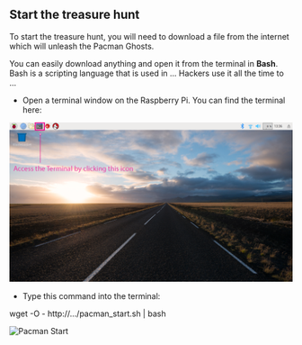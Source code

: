 ## Start the treasure hunt

To start the treasure hunt, you will need to download a file from the internet which will unleash the Pacman Ghosts.

You can easily download anything and open it from the terminal in **Bash**. Bash is a scripting language that is used in ...
Hackers use it all the time to ...

+ Open a terminal window on the Raspberry Pi. You can find the terminal here:

![Find Terminal](images/findterminal.png)

+ Type this command into the terminal:

wget -O - http://.../pacman_start.sh | bash

![Pacman Start](images/pacmanstart.png)
